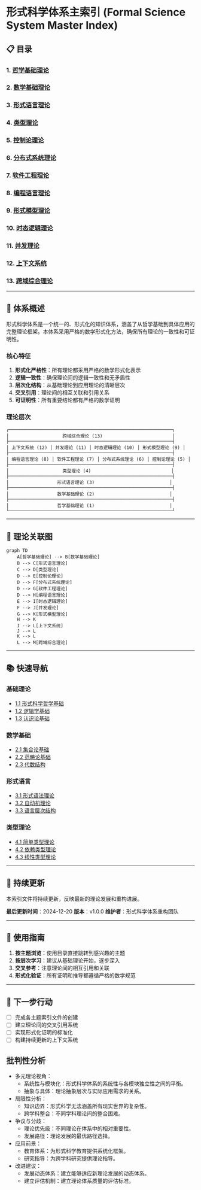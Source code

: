 # 形式科学体系主索引 (Formal Science System Master Index)

## 📋 **目录**

### 1. [哲学基础理论](../01_Foundational_Theory/01_Philosophical_Foundation_Index.md)

### 2. [数学基础理论](../02_Mathematical_Foundations/01_Mathematical_Foundation_Index.md)

### 3. [形式语言理论](../03_Formal_Language_Theory/README.md)

### 4. [类型理论](../05_Type_Theory/01_Type_Theory_Index.md)

### 5. [控制论理论](../03_Control_Theory/01_Control_Theory_Index.md)

### 6. [分布式系统理论](../06_Distributed_Systems_Theory/01_Distributed_Systems_Theory_Index.md)

### 7. [软件工程理论](../07_Software_Engineering_Theory/01_Software_Engineering_Theory_Index.md)

### 8. [编程语言理论](../08_Programming_Language_Theory/01_Programming_Language_Theory_Index.md)

### 9. [形式模型理论](../09_Formal_Model_Theory/01_Formal_Model_Theory_Index.md)

### 10. [时态逻辑理论](../10_Temporal_Logic_Theory/01_Temporal_Logic_Theory_Index.md)

### 11. [并发理论](../11_Concurrency_Theory/01_Concurrency_Theory_Index.md)

### 12. [上下文系统](../13_Context_System/01_Context_System_Index.md)

### 13. [跨域综合理论](../13_Cross_Domain_Synthesis/01_Cross_Domain_Synthesis_Index.md)

---

## 🎯 **体系概述**

形式科学体系是一个统一的、形式化的知识体系，涵盖了从哲学基础到具体应用的完整理论框架。本体系采用严格的数学形式化方法，确保所有理论的一致性和可证明性。

### 核心特征

1. **形式化严格性**：所有理论都采用严格的数学形式化表示
2. **逻辑一致性**：确保理论间的逻辑一致性和无矛盾性
3. **层次化结构**：从基础理论到应用理论的清晰层次
4. **交叉引用**：理论间的相互关联和引用关系
5. **可证明性**：所有重要结论都有严格的数学证明

### 理论层次

```text
┌─────────────────────────────────────────────────────────────┐
│                    跨域综合理论 (13)                          │
├─────────────────────────────────────────────────────────────┤
│ 上下文系统 (12) │ 并发理论 (11) │ 时态逻辑理论 (10) │ 形式模型理论 (9) │
├─────────────────────────────────────────────────────────────┤
│ 编程语言理论 (8) │ 软件工程理论 (7) │ 分布式系统理论 (6) │ 控制论理论 (5) │
├─────────────────────────────────────────────────────────────┤
│                    类型理论 (4)                              │
├─────────────────────────────────────────────────────────────┤
│                  形式语言理论 (3)                            │
├─────────────────────────────────────────────────────────────┤
│                  数学基础理论 (2)                            │
├─────────────────────────────────────────────────────────────┤
│                  哲学基础理论 (1)                            │
└─────────────────────────────────────────────────────────────┘
```

---

## 🔗 **理论关联图**

```mermaid
graph TD
    A[哲学基础理论] --> B[数学基础理论]
    B --> C[形式语言理论]
    C --> D[类型理论]
    D --> E[控制论理论]
    D --> F[分布式系统理论]
    D --> G[软件工程理论]
    D --> H[编程语言理论]
    E --> I[时态逻辑理论]
    F --> J[并发理论]
    G --> K[形式模型理论]
    H --> K
    I --> L[上下文系统]
    J --> L
    K --> L
    L --> M[跨域综合理论]
```

---

## 📚 **快速导航**

### 基础理论

- [1.1 形式科学哲学基础](../01_Foundational_Theory/01.1_Formal_Science_Philosophy.md)
- [1.2 逻辑学基础](../01_Foundational_Theory/01.2_Logic_Foundation.md)
- [1.3 认识论基础](../01_Foundational_Theory/01.3_Epistemology_Foundation.md)

### 数学基础

- [2.1 集合论基础](../02_Mathematical_Foundation/02.1_Set_Theory_Foundation.md)
- [2.2 范畴论基础](../02_Mathematical_Foundation/02.2_Category_Theory_Foundation.md)
- [2.3 代数结构](../02_Mathematical_Foundation/02.3_Algebraic_Structures.md)

### 形式语言

- [3.1 形式语法理论](../03_Formal_Language_Theory/03.1_Formal_Grammar_Theory.md)
- [3.2 自动机理论](../03_Formal_Language_Theory/03.2_Automata_Theory.md)
- [3.3 语言层次结构](../04_Formal_Language_Theory/03.3_Language_Hierarchy.md)

### 类型理论

- [4.1 简单类型理论](../05_Type_Theory/04.1_Simple_Type_Theory.md)
- [4.2 依赖类型理论](../05_Type_Theory/04.2_Dependent_Type_Theory.md)
- [4.3 线性类型理论](../05_Type_Theory/04.3_Linear_Type_Theory.md)

---

## 🔄 **持续更新**

本索引文件将持续更新，反映最新的理论发展和重构进展。

**最后更新时间**：2024-12-20
**版本**：v1.0.0
**维护者**：形式科学体系重构团队

---

## 📖 **使用指南**

1. **按主题浏览**：使用目录直接跳转到感兴趣的主题
2. **按层次学习**：建议从基础理论开始，逐步深入
3. **交叉参考**：注意理论间的相互引用和关联
4. **形式化验证**：所有证明和推导都遵循严格的数学规范

---

## 🎯 **下一步行动**

- [ ] 完成各主题索引文件的创建
- [ ] 建立理论间的交叉引用系统
- [ ] 实现形式化证明的标准化
- [ ] 构建持续更新的上下文系统

## 批判性分析

- 多元理论视角：
  - 系统性与模块化：形式科学体系的系统性与各模块独立性之间的平衡。
  - 抽象与具体：理论抽象层次与实际应用需求的关系。
- 局限性分析：
  - 知识边界：形式科学无法涵盖所有现实世界的复杂性。
  - 跨学科整合：不同学科理论间的整合困难。
- 争议与分歧：
  - 理论优先级：不同理论在体系中的相对重要性。
  - 发展路径：理论发展的最优路径选择。
- 应用前景：
  - 教育体系：为形式科学教育提供系统化框架。
  - 研究指导：为跨学科研究提供理论指导。
- 改进建议：
  - 发展动态体系：建立能够适应新理论发展的动态体系。
  - 建立评估机制：建立理论体系质量的评估标准。
